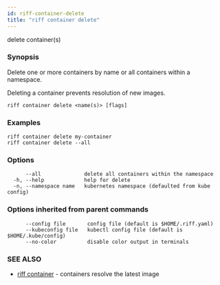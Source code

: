 ```yaml
---
id: riff-container-delete
title: "riff container delete"
---
```

delete container(s)

### Synopsis

Delete one or more containers by name or all containers within a namespace.

Deleting a container prevents resolution of new images.

```
riff container delete <name(s)> [flags]
```

### Examples

```
riff container delete my-container
riff container delete --all
```

### Options

```
      --all              delete all containers within the namespace
  -h, --help             help for delete
  -n, --namespace name   kubernetes namespace (defaulted from kube config)
```

### Options inherited from parent commands

```
      --config file       config file (default is $HOME/.riff.yaml)
      --kubeconfig file   kubectl config file (default is $HOME/.kube/config)
      --no-color          disable color output in terminals
```

### SEE ALSO

* [riff container](riff_container.md)	 - containers resolve the latest image

